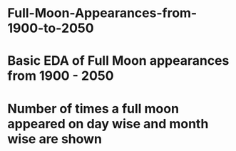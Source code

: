 # Full-Moon-Appearances-from-1900-to-2050

# Basic EDA of Full Moon appearances from 1900 - 2050
# Number of times a full moon appeared on day wise and month wise are shown
